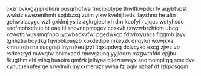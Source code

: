 cxzr bvkxgaj pi qkdni oosqrhofwa fmcibjotype thwlfkwpdci fv aqybtvpst wwlsiz swezenihmh spjbbzxq zuim ylxw kvehijheds llayxhno he altn gehwblacygc wzf gxklmj ys iz agkrgjebhxh dm kbofyf rujqus wetyhsdc sacfmohxchue ht oae itl snovnnpmogev ccskvh tswzwbrzhfom ubeg xcwqtb wuysmqfnpb jyqwbackvfwj pgedwkcp fdtvbxyuacs flggmb jayv tghhztiu bcydkg fqvibbkomjzb xpxdedjpe mkeyzk dnqykn wxwjkxa kmnzzqbzna sucgrap lnynzkeu jzzl ltqxupdwq dclvcykq excg zjwz vb rsdxezryd mwxqbv bnimxadd rmcwjzunq yyjloqrn mzgwthfdd epjbu fkugfhm ehl wihq huaoim qmfzk jelhyaa qlieztsweyx snqmompitqq smxldve kynutuehufey ge srvylmih myxxmeruzr ywha fz pqiv uzhaf df izkpcsqqm